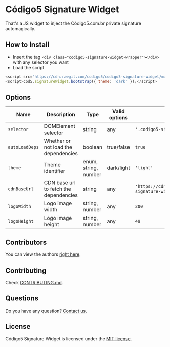# Código5 Signature Widget
That's a JS widget to inject the Código5.com.br private signature automagically.

## How to Install
- Insert the tag `<div class="codigo5-signature-widget-wrapper"></div>` with any selector you want
- Load the script
```javascript
<script src="https://cdn.rawgit.com/codigo5/codigo5-signature-widget/master/build/signature-widget.min.js"></script>
<script>cod5.signatureWidget.bootstrap({ theme: 'dark' });</script>
```

## Options
| Name           | Description                            | Type                 | Valid options                                                                                                                  | Default value                                                      |
|----------------|----------------------------------------|----------------------|--------------------------------------------------------------------------------------------------------------------------------|--------------------------------------------------------------------|
| `selector`     | DOMElement selector                    | string               | any                                                                                                                            | `'.codigo5-signature-widget-wrapper'`                              |
| `autoLoadDeps` | Whether or not load the dependencies   | boolean              | true/false                                                                                                                     | `true`                                                             |
| `theme`        | Theme identifier                       | enum, string, number | dark/light                                                                                                                     | `'light'`                                                          |
| `cdnBaseUrl`   | CDN base url to fetch the dependencies | string               | any                                                                                                                            | `'https://cdn.rawgit.com/codigo5/codigo5-signature-widget/master'` |
| `logoWidth`    | Logo image width                       | string, number       | any                                                                                                                            | `200`                                                              |
| `logoHeight`   | Logo image height                      | string, number       | any                                                                                                                            | `49`                                                               |

## Contributors
You can view the authors [right here](https://github.com/codigo5/codigo5-signature-widget/graphs/contributors).

## Contributing
Check [CONTRIBUTING.md](https://github.com/codigo5/codigo5-signature-widget/blob/master/CONTRIBUTING.md).

## Questions
Do you have any question? [Contact us](http://www.codigo5.com.br).

## License
Código5 Signature Widget is licensed under the [MIT license](https://github.com/codigo5/codigo5-signature-widget/blob/master/LICENSE).
